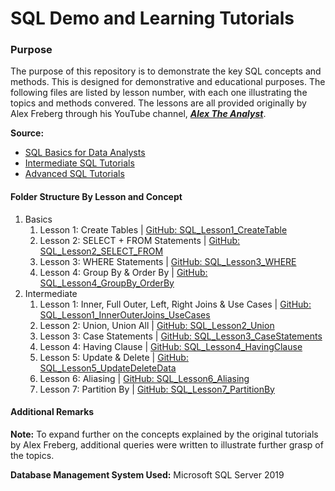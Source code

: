 # **SQL Demo and Learning Tutorials**
### Purpose
The purpose of this repository is to demonstrate the key SQL concepts and methods. This is designed for demonstrative and educational purposes. The following files are listed by lesson number, with each one illustrating the topics and methods convered. The lessons are all provided originally by Alex Freberg through his YouTube channel, [***Alex The Analyst***](https://www.youtube.com/c/AlexTheAnalyst "***Alex The Analyst***").

**Source:** 
- [SQL Basics for Data Analysts](https://www.youtube.com/playlist?list=PLUaB-1hjhk8GT6N5ne2qpf603sF26m2PW "SQL Basics for Data Analysts")
- [Intermediate SQL Tutorials](https://www.youtube.com/playlist?list=PLUaB-1hjhk8HTgPnBukmMq7QTe83ANirL)
- [Advanced SQL Tutorials](https://www.youtube.com/playlist?list=PLUaB-1hjhk8EBZNL4nx4Otoa5Wb--rEpU)

#### Folder Structure By Lesson and Concept
1. Basics
	1. Lesson 1: Create Tables | [GitHub: SQL_Lesson1_CreateTable](https://github.com/IncompleteCircle/SQLDemos/blob/main/Basics/SQL_Lesson1_CreateTable.sql)
	2. Lesson 2: SELECT + FROM Statements | [GitHub: SQL_Lesson2_SELECT_FROM](https://github.com/IncompleteCircle/SQLDemos/blob/main/Basics/SQL_Lesson2_SELECT_FROM.sql)
	3. Lesson 3: WHERE Statements | [GitHub: SQL_Lesson3_WHERE](https://github.com/IncompleteCircle/SQLDemos/blob/main/Basics/SQL_Lesson3_WHERE.sql)
	4. Lesson 4: Group By & Order By | [GitHub: SQL_Lesson4_GroupBy_OrderBy](https://github.com/IncompleteCircle/SQLDemos/blob/main/Basics/SQL_Lesson4_GroupBy_OrderBy.sql)
1. Intermediate
	1. Lesson 1: Inner, Full Outer, Left, Right Joins & Use Cases | [GitHub: SQL_Lesson1_InnerOuterJoins_UseCases](https://github.com/IncompleteCircle/SQLDemos/blob/main/Intermediate/SQL_Lesson1_InnerOuterJoins_UseCases.sql)
	2. Lesson 2: Union, Union All | [GitHub: SQL_Lesson2_Union](https://github.com/IncompleteCircle/SQLDemos/blob/main/Intermediate/SQL_Lesson2_Union.sql)
	3. Lesson 3: Case Statements | [GitHub: SQL_Lesson3_CaseStatements](https://github.com/IncompleteCircle/SQLDemos/blob/main/Intermediate/SQL_Lesson3_CaseStatements.sql)
	4. Lesson 4: Having Clause | [GitHub: SQL_Lesson4_HavingClause](https://github.com/IncompleteCircle/SQLDemos/blob/main/Intermediate/SQL_Lesson4_HavingClause.sql)
	5. Lesson 5: Update & Delete | [GitHub: SQL_Lesson5_UpdateDeleteData](https://github.com/IncompleteCircle/SQLDemos/blob/main/Intermediate/SQL_Lesson5_UpdateDeleteData.sql)
	6. Lesson 6: Aliasing | [GitHub: SQL_Lesson6_Aliasing](https://github.com/IncompleteCircle/SQLDemos/blob/main/Intermediate/SQL_Lesson6_Aliasing.sql)
	7. Lesson 7: Partition By | [GitHub: SQL_Lesson7_PartitionBy](https://github.com/IncompleteCircle/SQLDemos/blob/main/Intermediate/SQL_Lesson7_PartitionBy.sql)


#### Additional Remarks
**Note:** To expand further on the concepts explained by the original tutorials by Alex Freberg, additional queries were written to illustrate further grasp of the topics.

**Database Management System Used:** Microsoft SQL Server 2019

